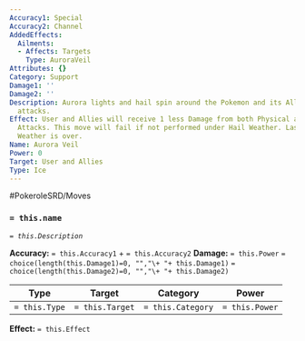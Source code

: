 ```yaml
---
Accuracy1: Special
Accuracy2: Channel
AddedEffects:
  Ailments:
  - Affects: Targets
    Type: AuroraVeil
Attributes: {}
Category: Support
Damage1: ''
Damage2: ''
Description: Aurora lights and hail spin around the Pokemon and its Allies, deflecting
  attacks.
Effect: User and Allies will receive 1 less Damage from both Physical and Special
  Attacks. This move will fail if not performed under Hail Weather. Lasts until Hail
  Weather is over.
Name: Aurora Veil
Power: 0
Target: User and Allies
Type: Ice
---
```


#PokeroleSRD/Moves

### `= this.name` 
*`= this.Description`*

**Accuracy:** `= this.Accuracy1` + `= this.Accuracy2`
**Damage:** `= this.Power` `= choice(length(this.Damage1)=0, "","\+ "+ this.Damage1)` `= choice(length(this.Damage2)=0, "","\+ "+ this.Damage2)`

| Type          | Target          | Category          | Power          |
| ------------- | --------------- | ----------------  | -------------- |
| `= this.Type` | `= this.Target` | `= this.Category` | `= this.Power` | 

**Effect:** `= this.Effect`